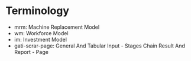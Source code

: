 # Terminology

- mrm: Machine Replacement Model
- wm: Workforce Model
- im: Investment Model
- gati-scrar-page: General And Tabular Input - Stages Chain Result And Report -
  Page
